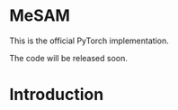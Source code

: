 # MeSAM
This is the official PyTorch implementation.

The code will be released soon.

# Introduction
